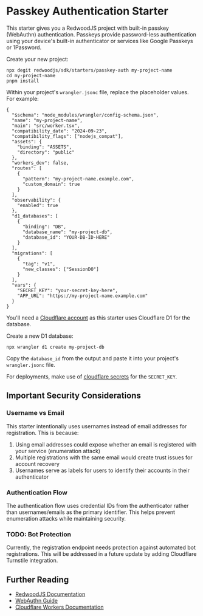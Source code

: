 # Passkey Authentication Starter

This starter gives you a RedwoodJS project with built-in passkey (WebAuthn) authentication. Passkeys provide password-less authentication using your device's built-in authenticator or services like Google Passkeys or 1Password.

Create your new project:

```shell
npx degit redwoodjs/sdk/starters/passkey-auth my-project-name
cd my-project-name
pnpm install
```

Within your project's `wrangler.jsonc` file, replace the placeholder values. For example:

```jsonc:wrangler.jsonc
{
  "$schema": "node_modules/wrangler/config-schema.json",
  "name": "my-project-name",
  "main": "src/worker.tsx",
  "compatibility_date": "2024-09-23",
  "compatibility_flags": ["nodejs_compat"],
  "assets": {
    "binding": "ASSETS",
    "directory": "public"
  },
  "workers_dev": false,
  "routes": [
    {
      "pattern": "my-project-name.example.com",
      "custom_domain": true
    }
  ],
  "observability": {
    "enabled": true
  },
  "d1_databases": [
    {
      "binding": "DB",
      "database_name": "my-project-db",
      "database_id": "YOUR-DB-ID-HERE"
    }
  ],
  "migrations": [
    {
      "tag": "v1",
      "new_classes": ["SessionDO"]
    }
  ],
  "vars": {
    "SECRET_KEY": "your-secret-key-here",
    "APP_URL": "https://my-project-name.example.com"
  }
}
```

You'll need a [Cloudflare account](https://www.cloudflare.com/) as this starter uses Cloudflare D1 for the database.

Create a new D1 database:

```shell
npx wrangler d1 create my-project-db
```

Copy the `database_id` from the output and paste it into your project's `wrangler.jsonc` file.

For deployments, make use of [cloudflare secrets](https://developers.cloudflare.com/workers/runtime-apis/secrets/) for the `SECRET_KEY`.

## Important Security Considerations

### Username vs Email

This starter intentionally uses usernames instead of email addresses for registration. This is because:

1. Using email addresses could expose whether an email is registered with your service (enumeration attack)
2. Multiple registrations with the same email would create trust issues for account recovery
3. Usernames serve as labels for users to identify their accounts in their authenticator

### Authentication Flow

The authentication flow uses credential IDs from the authenticator rather than usernames/emails as the primary identifier. This helps prevent enumeration attacks while maintaining security.

### TODO: Bot Protection

Currently, the registration endpoint needs protection against automated bot registrations. This will be addressed in a future update by adding Cloudflare Turnstile integration.

## Further Reading

- [RedwoodJS Documentation](https://redwoodjs.com)
- [WebAuthn Guide](https://webauthn.guide/)
- [Cloudflare Workers Documentation](https://developers.cloudflare.com/workers)
